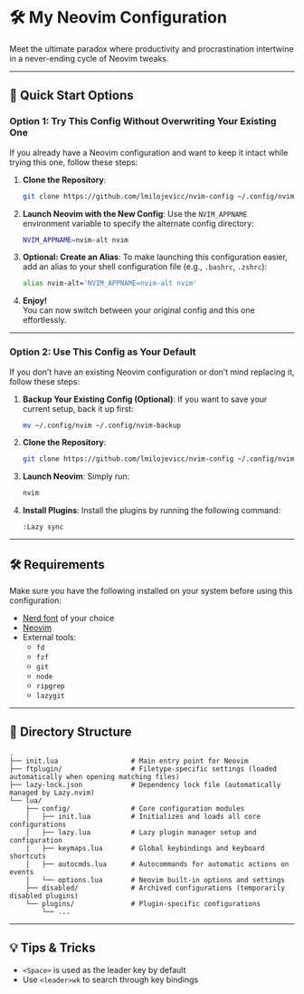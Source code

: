 # 🛠️ My Neovim Configuration

Meet the ultimate paradox where productivity and procrastination intertwine in a never-ending cycle of Neovim tweaks.

---

## 🚀 Quick Start Options

### **Option 1: Try This Config Without Overwriting Your Existing One**

If you already have a Neovim configuration and want to keep it intact while trying this one, follow these steps:

1. **Clone the Repository**:

   ```bash
   git clone https://github.com/lmilojevicc/nvim-config ~/.config/nvim-alt
   ```

2. **Launch Neovim with the New Config**:
   Use the `NVIM_APPNAME` environment variable to specify the alternate config directory:

   ```bash
   NVIM_APPNAME=nvim-alt nvim
   ```

3. **Optional: Create an Alias**:
   To make launching this configuration easier, add an alias to your shell configuration file (e.g., `.bashrc`, `.zshrc`):

   ```bash
   alias nvim-alt='NVIM_APPNAME=nvim-alt nvim'
   ```

4. **Enjoy!**  
   You can now switch between your original config and this one effortlessly.

---

### **Option 2: Use This Config as Your Default**

If you don’t have an existing Neovim configuration or don’t mind replacing it, follow these steps:

1. **Backup Your Existing Config (Optional)**:
   If you want to save your current setup, back it up first:

   ```bash
   mv ~/.config/nvim ~/.config/nvim-backup
   ```

2. **Clone the Repository**:

   ```bash
   git clone https://github.com/lmilojevicc/nvim-config ~/.config/nvim
   ```

3. **Launch Neovim**:
   Simply run:

   ```bash
   nvim
   ```

4. **Install Plugins**:
   Install the plugins by running the following command:

   ```
   :Lazy sync
   ```

---

## 🛠️ Requirements

Make sure you have the following installed on your system before using this configuration:

- [Nerd font](https://www.nerdfonts.com/) of your choice
- [Neovim](https://neovim.io/)
- External tools:
  - `fd`
  - `fzf`
  - `git`
  - `node`
  - `ripgrep`
  - `lazygit`

---

## 📂 Directory Structure

```
.
├── init.lua                  # Main entry point for Neovim
├── ftplugin/                 # Filetype-specific settings (loaded automatically when opening matching files)
├── lazy-lock.json            # Dependency lock file (automatically managed by Lazy.nvim)
└── lua/
    ├── config/               # Core configuration modules
    │   ├── init.lua          # Initializes and loads all core configurations
    │   ├── lazy.lua          # Lazy plugin manager setup and configuration
    │   ├── keymaps.lua       # Global keybindings and keyboard shortcuts
    │   ├── autocmds.lua      # Autocommands for automatic actions on events
    │   └── options.lua       # Neovim built-in options and settings
    ├── disabled/             # Archived configurations (temporarily disabled plugins)
    └── plugins/              # Plugin-specific configurations
        └── ...
```

---

## 💡 Tips & Tricks

- `<Space>` is used as the leader key by default
- Use `<leader>wk` to search through key bindings
